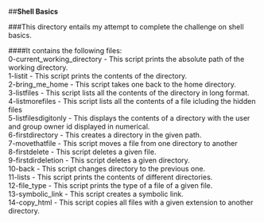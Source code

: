 ##**Shell Basics**

###This directory entails my attempt to complete the challenge on shell basics.  
  
####It contains the following files:  
0-current_working_directory - This script prints the absolute path of the working directory.  
1-listit - This script prints the contents of the directory.   
2-bring_me_home - This script takes one back to the home directory.   
3-listfiles - This script lists all the contents of the directory in long format.  
4-listmorefiles - This script lists all the contents of a file icluding the hidden files  
5-listfilesdigitonly - This displays the contents of a directory with the user and group owner id displayed in numerical.  
6-firstdirectory - This creates a directory in the given path.  
7-movethatfile - This script moves a file from one directory to another   
8-firstdelete - This script deletes a given file.  
9-firstdirdeletion - This script deletes a given directory.  
10-back - This script changes directory to the previous one.  
11-lists - This script prints the contents of different directories.   
12-file_type - This script prints the type of a file of a given file.  
13-symbolic_link - This script creates a symbolic link.  
14-copy_html - This script copies all files with a given extension to another directory.
